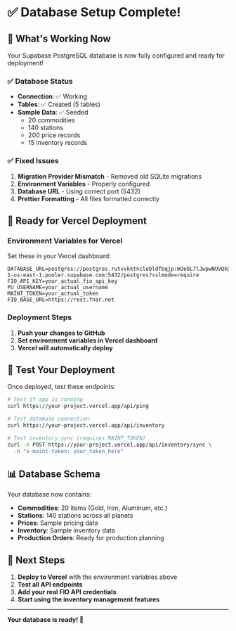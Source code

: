 # ✅ Database Setup Complete!

## 🎉 What's Working Now

Your Supabase PostgreSQL database is now fully configured and ready for deployment!

### ✅ **Database Status**
- **Connection**: ✅ Working
- **Tables**: ✅ Created (5 tables)
- **Sample Data**: ✅ Seeded
  - 20 commodities
  - 140 stations  
  - 200 price records
  - 15 inventory records

### ✅ **Fixed Issues**
1. **Migration Provider Mismatch** - Removed old SQLite migrations
2. **Environment Variables** - Properly configured
3. **Database URL** - Using correct port (5432)
4. **Prettier Formatting** - All files formatted correctly

## 🚀 **Ready for Vercel Deployment**

### **Environment Variables for Vercel**
Set these in your Vercel dashboard:

```
DATABASE_URL=postgres://postgres.rutvvkktnclebldfbqjp:mOeOL7lJwpwNUVQk@aws-1-us-east-1.pooler.supabase.com:5432/postgres?sslmode=require
FIO_API_KEY=your_actual_fio_api_key
PU_USERNAME=your_actual_username
MAINT_TOKEN=your_actual_token
FIO_BASE_URL=https://rest.fnar.net
```

### **Deployment Steps**
1. **Push your changes to GitHub**
2. **Set environment variables in Vercel dashboard**
3. **Vercel will automatically deploy**

## 🧪 **Test Your Deployment**

Once deployed, test these endpoints:

```bash
# Test if app is running
curl https://your-project.vercel.app/api/ping

# Test database connection
curl https://your-project.vercel.app/api/inventory

# Test inventory sync (requires MAINT_TOKEN)
curl -X POST https://your-project.vercel.app/api/inventory/sync \
  -H "x-maint-token: your_token_here"
```

## 📊 **Database Schema**

Your database now contains:
- **Commodities**: 20 items (Gold, Iron, Aluminum, etc.)
- **Stations**: 140 stations across all planets
- **Prices**: Sample pricing data
- **Inventory**: Sample inventory data
- **Production Orders**: Ready for production planning

## 🎯 **Next Steps**

1. **Deploy to Vercel** with the environment variables above
2. **Test all API endpoints**
3. **Add your real FIO API credentials**
4. **Start using the inventory management features**

---

**Your database is ready! 🚀**
